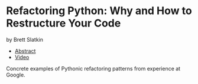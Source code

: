 # Refactoring Python: Why and How to Restructure Your Code
by Brett Slatkin

- [Abstract](https://us.pycon.org/2016/schedule/presentation/2073/)
- [Video](https://www.youtube.com/watch?v=d46PjvFki38)

Concrete examples of Pythonic refactoring patterns from experience at Google.

